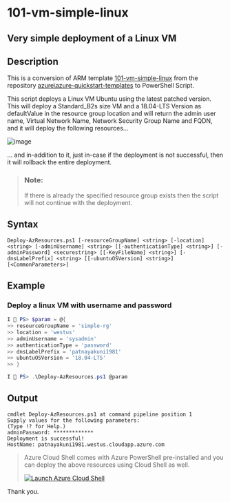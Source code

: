 101-vm-simple-linux
===
Very simple deployment of a Linux VM
---

## Description

This is a conversion of ARM template [101-vm-simple-linux](https://github.com/Azure/azure-quickstart-templates/tree/master/101-vm-simple-linux) from the repository [azure\azure-quickstart-templates](https://github.com/Azure/azure-quickstart-templates) to PowerShell Script.

This script deploys a Linux VM Ubuntu using the latest patched version. This will deploy a Standard_B2s size VM and a 18.04-LTS Version as defaultValue in the resource group location and will return the admin user name, Virtual Network Name, Network Security Group Name and FQDN, and it will deploy the following resources...

![image](https://github.com/kpatnayakuni/azure-quickstart-psscripts/blob/master/101-vm-simple-linux/resources.jpg)

... and in-addition to it, just in-case if the deployment is not successful, then it will rollback the entire deployment.

> ### Note: 
> If there is already the specified resource group exists then the script will not continue with the deployment.

## Syntax
```
Deploy-AzResources.ps1 [-resourceGroupName] <string> [-location] <string> [-adminUsername] <string> [[-authenticationType] <string>] [-adminPassword] <securestring> [[-KeyFileName] <string>] [-dnsLabelPrefix] <string> [[-ubuntuOSVersion] <string>] [<CommonParameters>]
```
## Example

### Deploy a linux VM with username and password

```powershell
I 💙 PS> $param = @{
>> resourceGroupName = 'simple-rg'
>> location = 'westus'
>> adminUsername = 'sysadmin'
>> authenticationType = 'password'
>> dnsLabelPrefix = 'patnayakuni1981'
>> ubuntuOSVersion = '18.04-LTS'
>> }

I 💙 PS> .\Deploy-AzResources.ps1 @param
```

## Output
```
cmdlet Deploy-AzResources.ps1 at command pipeline position 1
Supply values for the following parameters:
(Type !? for Help.)
adminPassword: *************
Deployment is successful!
HostName: patnayakuni1981.westus.cloudapp.azure.com
```

> Azure Cloud Shell comes with Azure PowerShell pre-installed and you can deploy the above resources using Cloud Shell as well.
>
>[![](https://shell.azure.com/images/launchcloudshell.png "Launch Azure Cloud Shell")](https://shell.azure.com)

Thank you.
